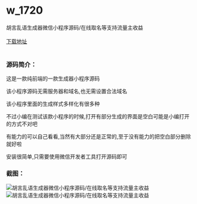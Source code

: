 # w_1720
胡言乱语生成器微信小程序源码/在线取名等支持流量主收益
<br/></br>
[下载地址](https://www.uuid2.com/1720.html "下载地址")
<br/></br>
<h3>源码简介：</h3>
<p>这是一款纯前端的一款生成器小程序源码<p>
<p>该小程序源码无需服务器和域名,也无需设置合法域名<p>
<p>该小程序里面的生成样式多样化有很多种<p>
<p>不过小编在测试该款小程序的时候,打开有部分生成的界面是空白可能是小编打开的方式不对吧<p>
<p>有能力的可以自己看看,当然有大部分还是正常的,至于没有能力的把空白部分删除就好啦<p>
<p>安装很简单,只需要使用微信开发者工具打开源码即可<p>
<h3>截图：</h3>
<img src="https://www.uuid2.com/wp-content/uploads/img/202111/9941202836.png" alt="胡言乱语生成器微信小程序源码/在线取名等支持流量主收益"><img src="https://www.uuid2.com/wp-content/uploads/img/202111/9941202983.png" alt="胡言乱语生成器微信小程序源码/在线取名等支持流量主收益">
